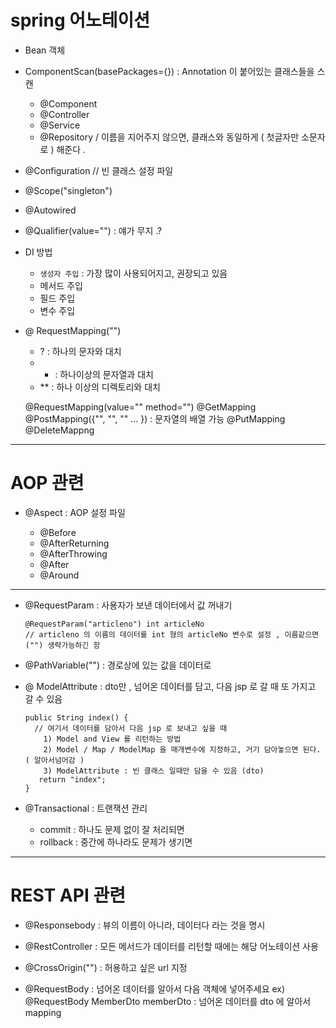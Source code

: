 # spring 어노테이션

- Bean 객체 

- ComponentScan(basePackages={}) : Annotation 이 붙어있는 클래스들을 스캔 

    - @Component
    - @Controller
    - @Service
    - @Repository / 이름을 지어주지 않으면, 클래스와 동일하게 ( 첫글자만 소문자로 ) 해준다 . 

- @Configuration // 빈 클래스 설정 파일 

- @Scope("singleton") 

- @Autowired 

- @Qualifier(value="") : 얘가 무지 .? 

- DI 방법 

    - `생성자 주입` : 가장 많이 사용되어지고, 권장되고 있음 
    - 메서드 주입
    - 필드 주입
    - 변수 주입

- @ RequestMapping("")

     - ? : 하나의 문자와 대치
     - * : 하나이상의 문자열과 대치
     - ** : 하나 이상의 디렉토리와 대치

    @RequestMapping(value="" method="")
    @GetMapping
    @PostMapping({"", "", "" ... }) : 문자열의 배열 가능
    @PutMapping
    @DeleteMappng
 
 
 ---
 
 # AOP 관련 
 - @Aspect : AOP 설정 파일 
  
    - @Before
    - @AfterReturning
    - @AfterThrowing
    - @After
    - @Around 

---

- @RequestParam : 사용자가 보낸 데이터에서 값 꺼내기 
  ```
  @RequestParam("articleno") int articleNo 
  // articleno 의 이름의 데이터를 int 형의 articleNo 변수로 설정 , 이름같으면 ("") 생략가능하긴 함 
  ``` 
  
- @PathVariable("") : 경로상에 있는 값을 데이터로 

- @ ModelAttribute : dto만 , 넘어온 데이터를 담고, 다음 jsp 로 갈 때 또 가지고 갈 수 있음 
  ```
  public String index() {
    // 여기서 데이터를 담아서 다음 jsp 로 보내고 싶을 때 
      1) Model and View 를 리턴하는 방법 
      2) Model / Map / ModelMap 을 매개변수에 지정하고, 거기 담아놓으면 된다. ( 알아서넘어감 ) 
      3) ModelAttribute : 빈 클래스 일때만 담을 수 있음 (dto)
     return "index";
  }
  ```

- @Transactional : 트랜잭션 관리
    - commit : 하나도 문제 없이 잘 처리되면 
    - rollback : 중간에 하나라도 문제가 생기면 

---
# REST API 관련 

- @Responsebody : 뷰의 이름이 아니라, 데이터다 라는 것을 명시 

- @RestController : 모든 메서드가 데이터를 리턴할 때에는 해당 어노테이션 사용

- @CrossOrigin("") : 허용하고 싶은 url 지정 

- @RequestBody : 넘어온 데이터를 알아서 다음 객체에 넣어주세요 
     ex) @RequestBody MemberDto memberDto : 넘어온 데이터를 dto 에 알아서 mapping 
     
 
  
